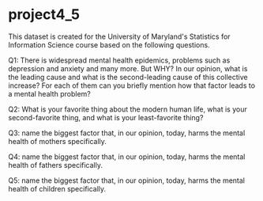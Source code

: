 # project4_5

This dataset is created for the University of Maryland's Statistics for Information Science course based on the following questions.

Q1: There is widespread mental health epidemics, problems such as depression and anxiety and many more. But WHY? In our opinion, what is the leading cause and what is the second-leading cause of this collective increase? For each of them can you briefly mention how that factor leads to a mental health problem?

Q2: What is your favorite thing about the modern human life, what is your second-favorite thing, and what is your least-favorite thing?

Q3: name the biggest factor that, in our opinion, today, harms the mental health of mothers specifically.

Q4: name the biggest factor that, in our opinion, today, harms the mental health of fathers specifically. 

Q5: name the biggest factor that, in our opinion, today, harms the mental health of children specifically. 
